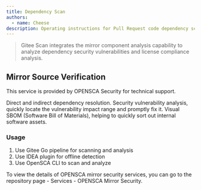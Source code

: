 ```yaml
---
title: Dependency Scan
authors:
  - name: Cheese
description: Operating instructions for Pull Request code dependency scanning feature
---
```


> Gitee Scan integrates the mirror component analysis capability to analyze dependency security vulnerabilities and license compliance analysis.

## Mirror Source Verification

This service is provided by OPENSCA Security for technical support.

Direct and indirect dependency resolution.
Security vulnerability analysis, quickly locate the vulnerability impact range and promptly fix it.
Visual SBOM (Software Bill of Materials), helping to quickly sort out internal software assets.

### Usage

1. Use Gitee Go pipeline for scanning and analysis
2. Use IDEA plugin for offline detection
3. Use OpenSCA CLI to scan and analyze

To view the details of OPENSCA mirror security services, you can go to the repository page - Services - OPENSCA Mirror Security.